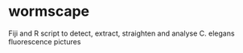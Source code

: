 # wormscape
Fiji and R script to detect, extract, straighten and analyse C. elegans fluorescence pictures 
